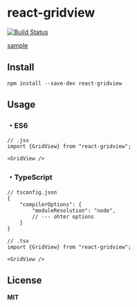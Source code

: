# react-gridview

[![Build Status](https://travis-ci.org/ogaya/react-gridview.svg)](https://travis-ci.org/ogaya/react-gridview)

[sample][]  

## Install

```
npm install --save-dev react-gridview
```

## Usage

### ・ES6

```
// .jsx
import {GridView} from "react-gridview";

<GridView />
```

### ・TypeScript
```
// tsconfig.json
{
    "compilerOptions": {
        "moduleResolution": "node",
        // --- ohter options
    }
}
```
  
```
// .tsx
import {GridView} from "react-gridview";

<GridView />
```


## License

**MIT**

[sample]: http://ogaya.github.io/react-gridview/
[docs]: http://ogaya.github.io/react-gridview/docs/#/

